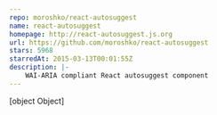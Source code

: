```yaml
---
repo: moroshko/react-autosuggest
name: react-autosuggest
homepage: http://react-autosuggest.js.org
url: https://github.com/moroshko/react-autosuggest
stars: 5968
starredAt: 2015-03-13T00:01:55Z
description: |-
    WAI-ARIA compliant React autosuggest component
---
```


[object Object]
